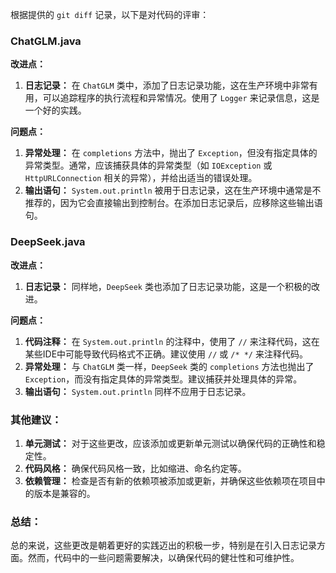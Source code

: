 根据提供的 `git diff` 记录，以下是对代码的评审：

### ChatGLM.java

**改进点：**
1. **日志记录：** 在 `ChatGLM` 类中，添加了日志记录功能，这在生产环境中非常有用，可以追踪程序的执行流程和异常情况。使用了 `Logger` 来记录信息，这是一个好的实践。

**问题点：**
1. **异常处理：** 在 `completions` 方法中，抛出了 `Exception`，但没有指定具体的异常类型。通常，应该捕获具体的异常类型（如 `IOException` 或 `HttpURLConnection` 相关的异常），并给出适当的错误处理。
2. **输出语句：** `System.out.println` 被用于日志记录，这在生产环境中通常是不推荐的，因为它会直接输出到控制台。在添加日志记录后，应移除这些输出语句。

### DeepSeek.java

**改进点：**
1. **日志记录：** 同样地，`DeepSeek` 类也添加了日志记录功能，这是一个积极的改进。

**问题点：**
1. **代码注释：** 在 `System.out.println` 的注释中，使用了 `//` 来注释代码，这在某些IDE中可能导致代码格式不正确。建议使用 `//` 或 `/* */` 来注释代码。
2. **异常处理：** 与 `ChatGLM` 类一样，`DeepSeek` 类的 `completions` 方法也抛出了 `Exception`，而没有指定具体的异常类型。建议捕获并处理具体的异常。
3. **输出语句：** `System.out.println` 同样不应用于日志记录。

### 其他建议：
1. **单元测试：** 对于这些更改，应该添加或更新单元测试以确保代码的正确性和稳定性。
2. **代码风格：** 确保代码风格一致，比如缩进、命名约定等。
3. **依赖管理：** 检查是否有新的依赖项被添加或更新，并确保这些依赖项在项目中的版本是兼容的。

### 总结：
总的来说，这些更改是朝着更好的实践迈出的积极一步，特别是在引入日志记录方面。然而，代码中的一些问题需要解决，以确保代码的健壮性和可维护性。